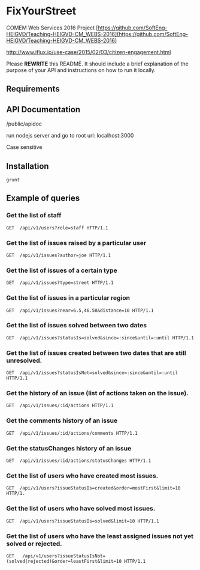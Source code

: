 # FixYourStreet
COMEM Web Services 2016 Project
[https://github.com/SoftEng-HEIGVD/Teaching-HEIGVD-CM_WEBS-2016](https://github.com/SoftEng-HEIGVD/Teaching-HEIGVD-CM_WEBS-2016)

http://www.iflux.io/use-case/2015/02/03/citizen-engagement.html

Please **REWRITE** this README.
It should include a brief explanation of the purpose of your API and instructions on how to run it locally.

## Requirements

## API Documentation

/public/apidoc

run nodejs server and go to root url: localhost:3000

Case sensitive
## Installation

```
grunt
```
## Example of queries
### Get the list of staff

```http
GET  /api/v1/users?role=staff HTTP/1.1
```
### Get the list of issues raised by a particular user
```http
GET  /api/v1/issues?author=joe HTTP/1.1
```
### Get the list of issues of a certain type
```http
GET  /api/v1/issues?type=street HTTP/1.1
```
### Get the list of issues in a particular region
```http
GET  /api/v1/issues?near=6.5,46.58&distance=10 HTTP/1.1
```
### Get the list of issues solved between two dates
```http
GET  /api/v1/issues?statusIs=solved&since=:since&until=:until HTTP/1.1
```
### Get the list of issues created between two dates that are still unresolved.
```http
GET  /api/v1/issues?statusIsNot=solved&since=:since&until=:until HTTP/1.1
```
### Get the history of an issue (list of actions taken on the issue).
```http
GET  /api/v1/issues/:id/actions HTTP/1.1
```
### Get the comments history of an issue
```http
GET  /api/v1/issues/:id/actions/comments HTTP/1.1
```
### Get the statusChanges history of an issue
```http
GET  /api/v1/issues/:id/actions/statusChanges HTTP/1.1
```
### Get the list of users who have created most issues.
```http
GET  /api/v1/users?issueStatusIs=created&order=mostFirst&limit=10 HTTP/1.
```
### Get the list of users who have solved most issues.
```http
GET  /api/v1/users?issueStatusIs=solved&limit=10 HTTP/1.1
```
### Get the list of users who have the least assigned issues not yet solved or rejected.
```http
GET   /api/v1/users?issueStatusIsNot=(solved|rejected)&order=leastFirst&limit=10 HTTP/1.1
```

